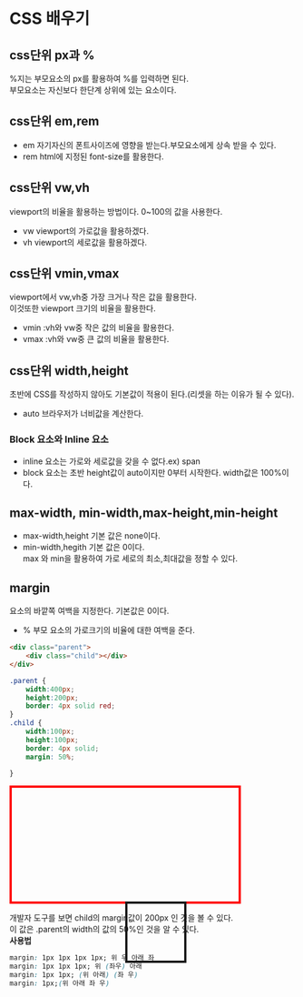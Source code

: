 # CSS 배우기  
## css단위 px과 %  
%지는 부모요소의 px를 활용하여 %를 입력하면 된다.  
부모요소는 자신보다 한단계 상위에 있는 요소이다.  
## css단위 em,rem  
- em  자기자신의 폰트사이즈에 영향을 받는다.부모요소에게 상속 받을 수 있다.  
- rem html에 지정된 font-size를 활용한다.

## css단위 vw,vh  
viewport의 비율을 활용하는 방법이다. 0~100의 값을 사용한다.  
- vw viewport의 가로값을 활용하겠다.  
- vh viewport의 세로값을 활용하겠다.  
## css단위 vmin,vmax  

viewport에서 vw,vh중 가장 크거나 작은 값을 활용한다.  
이것또한 viewport 크기의 비율을 활용한다.  
- vmin :vh와 vw중 작은 값의 비율을 활용한다.  
- vmax :vh와 vw중 큰 값의 비율을 활용한다.  
## css단위 width,height  

초반에 CSS를 작성하지 않아도 기본값이 적용이 된다.(리셋을 하는 이유가 될 수 있다).  
- auto 브라우저가 너비값을 계산한다.  
### Block 요소와 Inline 요소  

- inline 요소는 가로와 세로값을 갖을 수 없다.ex) span  
- block 요소는 초반 height값이 auto이지만 0부터 시작한다. width값은 100%이다.  
## max-width, min-width,max-height,min-height  
- max-width,height 기본 값은 none이다.  
- min-width,hegith 기본 값은 0이다.  
max 와 min을 활용하여 가로 세로의 최소,최대값을 정할 수 있다.  
## margin  
요소의 바깥쪽 여백을 지정한다. 기본값은 0이다.  
- % 부모 요소의 가로크기의 비율에 대한 여백을 준다.  

```html
<div class="parent">
    <div class="child"></div>
</div>
```

```css
.parent {
    width:400px;
    height:200px;
    border: 4px solid red;
}
.child {
    width:100px;
    height:100px;
    border: 4px solid;
    margin: 50%;

}
```
<style>
.parent {
    width:400px;
    height:200px;
    border: 4px solid red;
    display:block;
}
.child {
    width:100px;
    height:100px;
    border: 4px solid;
    margin: 50%;
    display:block;
    }
</style>
<div class="parent">
    <div class="child"></div>
</div>

개발자 도구를 보면 child의 margin값이 200px 인 것을 볼 수 있다.  
이 값은 .parent의 width의 값의 50%인 것을 알 수 있다.  
**사용법**  
```css
margin: 1px 1px 1px 1px; 위 우 아래 좌
margin: 1px 1px 1px; 위 (좌우) 아래
margin: 1px 1px; (위 아래) (좌 우)
margin: 1px;(위 아래 좌 우)
```  
